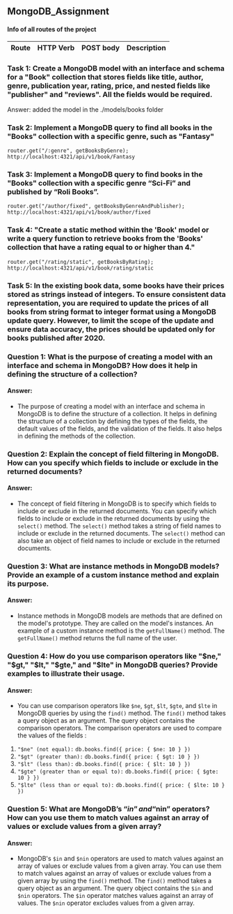 ## MongoDB_Assignment

#### Info of all routes of the project

| Route | HTTP Verb | POST body | Description |
| ----- | --------- | --------- | ----------- |

### Task 1: Create a MongoDB model with an interface and schema for a "Book" collection that stores fields like title, author, genre, publication year, rating, price, and nested fields like "publisher" and "reviews". All the fields would be required.

Answer: added the model in the ./models/books folder

### Task 2: Implement a MongoDB query to find all books in the "Books" collection with a specific genre, such as "Fantasy"

`router.get("/:genre", getBooksByGenre);`
`http://localhost:4321/api/v1/book/Fantasy`

### Task 3: Implement a MongoDB query to find books in the "Books" collection with a specific genre “Sci-Fi” and published by “Roli Books”.

`router.get("/author/fixed", getBooksByGenreAndPublisher);`
`http://localhost:4321/api/v1/book/author/fixed`

### Task 4: "Create a static method within the 'Book' model or write a query function to retrieve books from the 'Books' collection that have a rating equal to or higher than 4."

`router.get("/rating/static", getBooksByRating);`
`http://localhost:4321/api/v1/book/rating/static`

### Task 5: In the existing book data, some books have their prices stored as strings instead of integers. To ensure consistent data representation, you are required to update the prices of all books from string format to integer format using a MongoDB update query. However, to limit the scope of the update and ensure data accuracy, the prices should be updated only for books published after 2020.

### Question 1: What is the purpose of creating a model with an interface and schema in MongoDB? How does it help in defining the structure of a collection?

#### Answer:

- The purpose of creating a model with an interface and schema in MongoDB is to define the structure of a collection. It helps in defining the structure of a collection by defining the types of the fields, the default values of the fields, and the validation of the fields. It also helps in defining the methods of the collection.

### Question 2: Explain the concept of field filtering in MongoDB. How can you specify which fields to include or exclude in the returned documents?

#### Answer:

- The concept of field filtering in MongoDB is to specify which fields to include or exclude in the returned documents. You can specify which fields to include or exclude in the returned documents by using the `select()` method. The `select()` method takes a string of field names to include or exclude in the returned documents. The `select()` method can also take an object of field names to include or exclude in the returned documents.

### Question 3: What are instance methods in MongoDB models? Provide an example of a custom instance method and explain its purpose.

#### Answer:

- Instance methods in MongoDB models are methods that are defined on the model's prototype. They are called on the model's instances. An example of a custom instance method is the `getFullName()` method. The `getFullName()` method returns the full name of the user.

### Question 4: How do you use comparison operators like "$ne," "$gt," "$lt," "$gte," and "$lte" in MongoDB queries? Provide examples to illustrate their usage.

#### Answer:

- You can use comparison operators like `$ne`, `$gt`, `$lt`, `$gte`, and `$lte` in MongoDB queries by using the `find()` method. The `find()` method takes a query object as an argument. The query object contains the comparison operators. The comparison operators are used to compare the values of the fields :

1. `"$ne" (not equal):` `db.books.find({ price: { $ne: 10 } })`
2. `"$gt" (greater than):` `db.books.find({ price: { $gt: 10 } })`
3. `"$lt" (less than):` `db.books.find({ price: { $lt: 10 } })`
4. `"$gte" (greater than or equal to):` `db.books.find({ price: { $gte: 10 } })`
5. `"$lte" (less than or equal to):` `db.books.find({ price: { $lte: 10 } })`

### Question 5: What are MongoDB’s “$in” and “$nin” operators? How can you use them to match values against an array of values or exclude values from a given array?

#### Answer:

- MongoDB's `$in` and `$nin` operators are used to match values against an array of values or exclude values from a given array. You can use them to match values against an array of values or exclude values from a given array by using the `find()` method. The `find()` method takes a query object as an argument. The query object contains the `$in` and `$nin` operators. The `$in` operator matches values against an array of values. The `$nin` operator excludes values from a given array.

